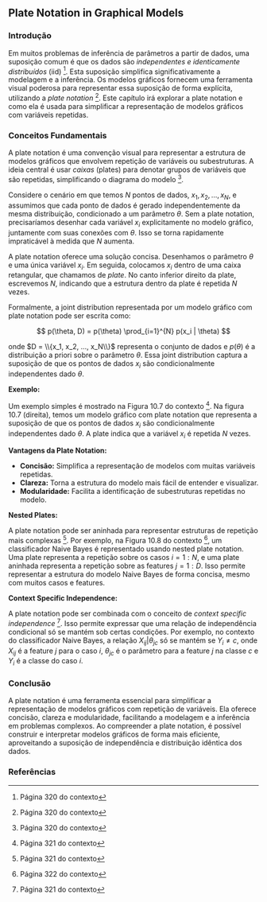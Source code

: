 ## Plate Notation in Graphical Models

### Introdução

Em muitos problemas de inferência de parâmetros a partir de dados, uma suposição comum é que os dados são *independentes e identicamente distribuídos* (iid) [^14]. Esta suposição simplifica significativamente a modelagem e a inferência. Os modelos gráficos fornecem uma ferramenta visual poderosa para representar essa suposição de forma explícita, utilizando a *plate notation* [^14]. Este capítulo irá explorar a plate notation e como ela é usada para simplificar a representação de modelos gráficos com variáveis repetidas.

### Conceitos Fundamentais

A plate notation é uma convenção visual para representar a estrutura de modelos gráficos que envolvem repetição de variáveis ou subestruturas. A ideia central é usar *caixas* (plates) para denotar grupos de variáveis que são repetidas, simplificando o diagrama do modelo [^14].

Considere o cenário em que temos $N$ pontos de dados, $x_1, x_2, ..., x_N$, e assumimos que cada ponto de dados é gerado independentemente da mesma distribuição, condicionado a um parâmetro $\theta$. Sem a plate notation, precisaríamos desenhar cada variável $x_i$ explicitamente no modelo gráfico, juntamente com suas conexões com $\theta$. Isso se torna rapidamente impraticável à medida que $N$ aumenta.

A plate notation oferece uma solução concisa. Desenhamos o parâmetro $\theta$ e uma única variável $x_i$. Em seguida, colocamos $x_i$ dentro de uma caixa retangular, que chamamos de *plate*. No canto inferior direito da plate, escrevemos $N$, indicando que a estrutura dentro da plate é repetida $N$ vezes.

Formalmente, a joint distribution representada por um modelo gráfico com plate notation pode ser escrita como:

$$ p(\theta, D) = p(\theta) \prod_{i=1}^{N} p(x_i | \theta) $$

onde $D = \\{x_1, x_2, ..., x_N\\}$ representa o conjunto de dados e $p(\theta)$ é a distribuição a priori sobre o parâmetro $\theta$. Essa joint distribution captura a suposição de que os pontos de dados $x_i$ são condicionalmente independentes dado $\theta$.

**Exemplo:**

Um exemplo simples é mostrado na Figura 10.7 do contexto [^15]. Na figura 10.7 (direita), temos um modelo gráfico com plate notation que representa a suposição de que os pontos de dados $x_i$ são condicionalmente independentes dado $\theta$. A plate indica que a variável $x_i$ é repetida $N$ vezes.

**Vantagens da Plate Notation:**

*   **Concisão:** Simplifica a representação de modelos com muitas variáveis repetidas.
*   **Clareza:** Torna a estrutura do modelo mais fácil de entender e visualizar.
*   **Modularidade:** Facilita a identificação de subestruturas repetidas no modelo.

**Nested Plates:**

A plate notation pode ser aninhada para representar estruturas de repetição mais complexas [^15]. Por exemplo, na Figura 10.8 do contexto [^16], um classificador Naive Bayes é representado usando nested plate notation. Uma plate representa a repetição sobre os casos $i = 1:N$, e uma plate aninhada representa a repetição sobre as features $j = 1:D$. Isso permite representar a estrutura do modelo Naive Bayes de forma concisa, mesmo com muitos casos e features.

**Context Specific Independence:**

A plate notation pode ser combinada com o conceito de *context specific independence* [^15]. Isso permite expressar que uma relação de independência condicional só se mantém sob certas condições. Por exemplo, no contexto do classificador Naive Bayes, a relação $X_{ij} | \theta_{jc}$ só se mantém se $Y_i \neq c$, onde $X_{ij}$ é a feature $j$ para o caso $i$, $\theta_{jc}$ é o parâmetro para a feature $j$ na classe $c$ e $Y_i$ é a classe do caso $i$.

### Conclusão

A plate notation é uma ferramenta essencial para simplificar a representação de modelos gráficos com repetição de variáveis. Ela oferece concisão, clareza e modularidade, facilitando a modelagem e a inferência em problemas complexos. Ao compreender a plate notation, é possível construir e interpretar modelos gráficos de forma mais eficiente, aproveitando a suposição de independência e distribuição idêntica dos dados.

### Referências

[^14]: Página 320 do contexto
[^15]: Página 321 do contexto
[^16]: Página 322 do contexto
<!-- END -->